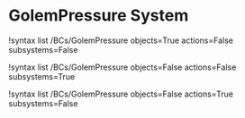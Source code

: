 <!-- MOOSE Documentation Stub: Remove this when content is added. -->

# GolemPressure System

!syntax list /BCs/GolemPressure objects=True actions=False subsystems=False

!syntax list /BCs/GolemPressure objects=False actions=False subsystems=True

!syntax list /BCs/GolemPressure objects=False actions=True subsystems=False

